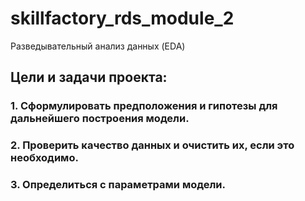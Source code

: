 # skillfactory_rds_module_2
Разведывательный анализ данных (EDA)

## Цели и задачи проекта:
### 1. Сформулировать предположения и гипотезы для дальнейшего построения модели.
### 2. Проверить качество данных и очистить их, если это необходимо.
### 3. Определиться с параметрами модели.

